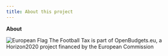 ```yaml
---
title: About this project
---
```


**About**

![European Flag](assets/images/logo-eu-small.png) The Football Tax is part of OpenBudgets.eu, a Horizon2020 project financed by the European Commission 
